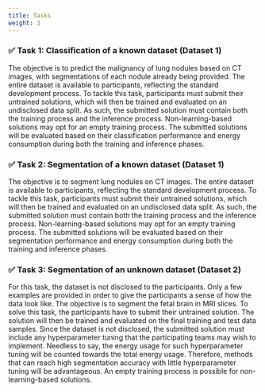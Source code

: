 ```yaml
---
title: Tasks
weight: 3
---
```



### ✅ Task 1: Classification of a known dataset (Dataset 1)
The objective is to predict the malignancy of lung nodules based on CT images, with segmentations of each nodule already being provided. The entire dataset is available to participants, reflecting the standard development process. To tackle this task, participants must submit their untrained solutions, which will then be trained and evaluated on an undisclosed data split. As such, the submitted solution must contain both the training process and the inference process. Non-learning-based solutions may opt for an empty training process. The submitted solutions will be evaluated based on their classification performance and energy consumption during both the training and inference phases.

### ✅ Task 2: Segmentation of a known dataset (Dataset 1)
The objective is to segment lung nodules on CT images. The entire dataset is available to participants, reflecting the standard development process. To tackle this task, participants must submit their untrained solutions, which will then be trained and evaluated on an undisclosed data split. As such, the submitted solution must contain both the training process and the inference process. Non-learning-based solutions may opt for an empty training process. The submitted solutions will be evaluated based on their segmentation performance and energy consumption during both the training and inference phases.

### ✅ Task 3: Segmentation of an unknown dataset (Dataset 2)
For this task, the dataset is not disclosed to the participants. Only a few examples are provided in order to give the participants a sense of how the data look like. The objective is to segment the fetal brain in MRI slices.
To solve this task, the participants have to submit their untrained solution. The solution will then be trained and evaluated on the final training and test data samples. Since the dataset is not disclosed, the submitted solution must include any hyperparameter tuning that the participating teams may wish to implement. Needless to say, the energy usage for such hyperparameter tuning will be counted towards the total energy usage. Therefore, methods that can reach high segmentation accuracy with little hyperparameter tuning will be advantageous. An empty training process is possible for non-learning-based solutions.
